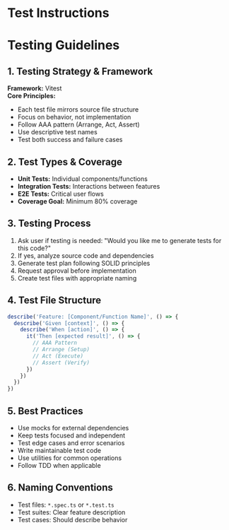 # Test Instructions

# Testing Guidelines

## 1. Testing Strategy & Framework
**Framework:** Vitest  
**Core Principles:**
  - Each test file mirrors source file structure
  - Focus on behavior, not implementation
  - Follow AAA pattern (Arrange, Act, Assert)
  - Use descriptive test names
  - Test both success and failure cases

## 2. Test Types & Coverage
- **Unit Tests:** Individual components/functions
- **Integration Tests:** Interactions between features
- **E2E Tests:** Critical user flows
- **Coverage Goal:** Minimum 80% coverage

## 3. Testing Process
1. Ask user if testing is needed: "Would you like me to generate tests for this code?"
2. If yes, analyze source code and dependencies
3. Generate test plan following SOLID principles
4. Request approval before implementation
5. Create test files with appropriate naming

## 4. Test File Structure
```typescript
describe('Feature: [Component/Function Name]', () => {
  describe('Given [context]', () => {
    describe('When [action]', () => {
      it('Then [expected result]', () => {
        // AAA Pattern
        // Arrange (Setup)
        // Act (Execute)
        // Assert (Verify)
      })
    })
  })
})
```

## 5. Best Practices
- Use mocks for external dependencies
- Keep tests focused and independent
- Test edge cases and error scenarios
- Write maintainable test code
- Use utilities for common operations
- Follow TDD when applicable

## 6. Naming Conventions
- Test files: `*.spec.ts` or `*.test.ts`
- Test suites: Clear feature description
- Test cases: Should describe behavior
